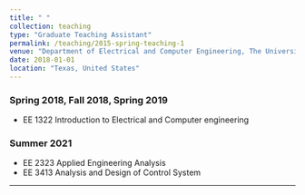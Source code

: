 ```yaml
---
title: " "
collection: teaching
type: "Graduate Teaching Assistant"
permalink: /teaching/2015-spring-teaching-1
venue: "Department of Electrical and Computer Engineering, The University of Texas at San Antonio"
date: 2018-01-01
location: "Texas, United States"
---
```

### Spring 2018, Fall 2018, Spring 2019
* EE 1322 Introduction to Electrical and Computer engineering
### Summer 2021
* EE 2323 Applied Engineering Analysis
* EE 3413 Analysis and Design of Control System
    
---------------------------------------------

